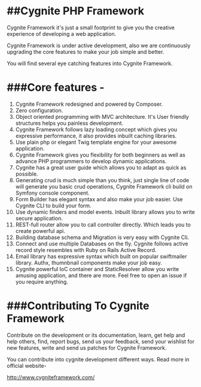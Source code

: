 ##Cygnite PHP Framework
=====================

Cygnite Framework it's just a small footprint to give you the creative experience of developing a web application.

Cygnite Framework is under active development, also we are continuously upgrading the core features to make your job simple and better.

You will find several eye catching features into Cygnite Framework.

###Core features -
=================

1. Cygnite Framework redesigned and powered by Composer.
2. Zero configuration.
3. Object oriented programming with MVC architecture. It's User friendly structures helps you painless development.
4. Cygnite Framework follows lazy loading concept which gives you expressive performance, it also provides inbuilt caching libraries.
5. Use plain php or elegant Twig template engine for your awesome application.
6. Cygnite Framework gives you flexibility for both beginners as well as advance PHP programmers to develop dynamic applications.
7. Cygnite has a great user guide which allows you to adapt as quick as possible.
8. Generating crud is much simple than you think, just single line of code will generate you basic crud operations, Cygnite Framework cli build on Symfony console component.
9.  Form Builder has elegant syntax and also make your job easier. Use Cygnite CLI to build your form.
10. Use dynamic finders and model events. Inbuilt library allows you to write secure application.
11. REST-full router allow you to call controller directly. Which leads you to create powerful api.
12. Building database schema and Migration is very easy with Cygnite Cli.
13. Connect and use multiple Databases on the fly. Cygnite follows active record style resembles with Ruby on Rails Active Record.
14. Email library has expressive syntax which built on popular swiftmailer library. Authx, thumnbnail components make your job easy.
15. Cygnite powerful IoC container and StaticResolver allow you write amusing application, and there are more.
Feel free to open an issue if you require anything.

###Contributing To Cygnite Framework
=================================

Contribute on the development or its documentation, learn, get help and help others, find, report bugs, send us your feedback, send your wishlist for new features, write and send us patches for Cygnite Framework.

You can contribute into cygnite development different ways. Read more in official website-

http://www.cygniteframework.com/
